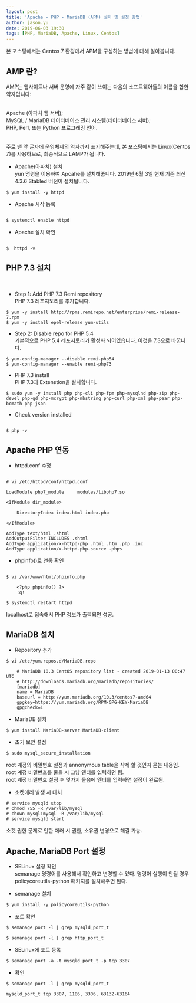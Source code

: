 ```yaml
---
layout: post
title: 'Apache - PHP - MariaDB (APM) 설치 및 설정 방법'
author: jason.yu
date: 2019-06-03 19:30
tags: [PHP, MariaDB, Apache, Linux, Centos]
---
```


본 포스팅에서는 Centos 7 환경에서 APM을 구성하는 방법에 대해 알아봅니다.

AMP 란?
-----------
AMP는 웹사이트나 서버 운영에 자주 같이 쓰이는 다음의 소프트웨어들의 이름을 합한 약자입니다:<br><br>

Apache (아파치 웹 서버);<br>
MySQL / MariaDB 데이터베이스 관리 시스템(데이터베이스 서버);<br>
PHP, Perl, 또는 Python 프로그래밍 언어.<br><br>

주로 맨 앞 글자에 운영체제의 약자까지 표기해주는데, 본 포스팅에서는 Linux(Centos 7)를 사용하므로, 최종적으로 LAMP가 됩니다.


- Apache(아파치) 설치<br>
yun 명령을 이용하여 Apcahe를 설치해줍니다. 2019년 6월 3일 현재 기준 최신 4.3.6 Stabled 버전이 설치됩니다.

```
$ yum install -y httpd

```

- Apache 시작 등록

```

$ systemctl enable httpd

```
- Apache 설치 확인

```

$  httpd -v

```


PHP 7.3 설치
----------

 <br>

- Step 1: Add PHP 7.3 Remi repository <br>
PHP 7.3 레포지토리를 추가합니다.

```
$ yum -y install http://rpms.remirepo.net/enterprise/remi-release-7.rpm 
$ yum -y install epel-release yum-utils

```


- Step 2: Disable repo for PHP 5.4<br>
기본적으로 PHP 5.4 레포지토리가 활성화 되어있습니다. 이것을 7.3으로 바꿉니다.

```
$ yum-config-manager --disable remi-php54
$ yum-config-manager --enable remi-php73
```


- PHP 7.3 install<br>
PHP 7.3과 Extenstion을 설치합니다.

```
$ sudo yum -y install php php-cli php-fpm php-mysqlnd php-zip php-devel php-gd php-mcrypt php-mbstring php-curl php-xml php-pear php-bcmath php-json
```

- Check version installed

```

$ php -v

```


Apache PHP 연동
----------

- httpd.conf 수정

```

# vi /etc/httpd/conf/httpd.conf

LoadModule php7_module     modules/libphp7.so

<IfModule dir_module>

    DirectoryIndex index.html index.php

</IfModule>

AddType text/html .shtml
AddOutputFilter INCLUDES .shtml
AddType application/x-httpd-php .html .htm .php .inc
AddType application/x-httpd-php-source .phps

```

- phpinfo()로 연동 확인

```

$ vi /var/www/html/phpinfo.php

    <?php phpinfo() ?>
    :q!

$ systemctl restart httpd

```
localhost로 접속해서 PHP 정보가 출력되면 성공.


MariaDB 설치
----------

- Repository 추가

```
$ vi /etc/yum.repos.d/MariaDB.repo

    # MariaDB 10.3 CentOS repository list - created 2019-01-13 00:47 UTC
    # http://downloads.mariadb.org/mariadb/repositories/
    [mariadb]
    name = MariaDB
    baseurl = http://yum.mariadb.org/10.3/centos7-amd64
    gpgkey=https://yum.mariadb.org/RPM-GPG-KEY-MariaDB
    gpgcheck=1

```

- MariaDB 설치

```
$ yum install MariaDB-server MariaDB-client
```

- 초기 보안 설정

```
$ sudo mysql_secure_installation
```
root 계정의 비밀번호 설정과 annonymous table을 삭제 할 것인지 묻는 내용임.<br>
root 계정 비밀번호를 물을 시 그냥 엔터를 입력하면 됨.<br>
root 계정 비밀번호 설정 후 몇가지 물음에 엔터를 입력하면 설정이 완료됨.<br>

- 소켓에러 발생 시 대처

```
# service mysqld stop
# chmod 755 -R /var/lib/mysql
# chown mysql:mysql -R /var/lib/mysql
# service mysqld start
```

소켓 권한 문제로 인한 에러 시 권한, 소유권 변경으로 해결 가능.

Apache, MariaDB Port 설정
----------

- SELinux 설정 확인 <br>
semanage 명령어를 사용해서 확인하고 변경할 수 있다.
명령어 실행이 안될 경우 policycoreutils-python 패키지를 설치해주면 된다.

- semanage 설치

```
$ yum install -y policycoreutils-python
```


- 포트 확인

```
$ semanage port -l | grep mysqld_port_t

$ semanage port -l | grep http_port_t

```

- SELinux에 포트 등록

```
$ semanage port -a -t mysqld_port_t -p tcp 3307

```

- 확인

```
$ semanage port -l | grep mysqld_port_t

mysqld_port_t tcp 3307, 1186, 3306, 63132-63164
```

